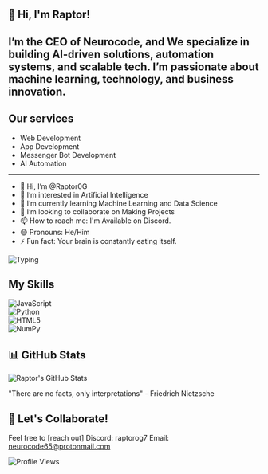 
## 👋 Hi, I'm Raptor! 

I’m the CEO of **Neurocode**, and We specialize in building **AI-driven solutions**, **automation systems**, and **scalable tech**. I’m passionate about **machine learning**, **technology**, and **business** innovation. 
---
## Our services 
- Web Development
- App Development
- Messenger Bot Development
- AI Automation
--- 
- 👋 Hi, I’m @Raptor0G
- 👀 I’m interested in Artificial Intelligence
- 🌱 I’m currently learning Machine Learning and Data Science
- 💞️ I’m looking to collaborate on Making Projects 
- 📫 How to reach me: I'm Available on Discord.
- 😄 Pronouns: He/Him
- ⚡ Fun fact: Your brain is constantly eating itself.

![Typing](https://readme-typing-svg.herokuapp.com?size=20&color=00FF00&lines=Machine+Learning+Enthusiast;AI+Innovator;Automation+Explorer)

<!---
Raptor0G/Raptor0G is a ✨ special ✨ repository because its `README.md` (this file) appears on your GitHub profile.
You can click the Preview link to take a look at your changes.
--->
## My Skills  

![JavaScript](https://img.shields.io/badge/JavaScript-F7DF1E?style=for-the-badge&logo=javascript&logoColor=black)  
![Python](https://img.shields.io/badge/Python-3776AB?style=for-the-badge&logo=python&logoColor=white)  
![HTML5](https://img.shields.io/badge/HTML5-E34F26?style=for-the-badge&logo=html5&logoColor=white)  
![NumPy](https://img.shields.io/badge/NumPy-013243?style=for-the-badge&logo=numpy&logoColor=white)

## 📊 GitHub Stats

![Raptor's GitHub Stats](https://github-readme-stats.vercel.app/api?username=Raptor0G&show_icons=true&count_private=true&hide_title=true&hide=prs)


"There are no facts, only interpretations" - Friedrich Nietzsche


## 🤝 Let's Collaborate!
Feel free to [reach out]
Discord: raptorog7
Email: neurocode65@protonmail.com


![Profile Views](https://komarev.com/ghpvc/?username=Raptor0G&style=flat-square&color=blue)




